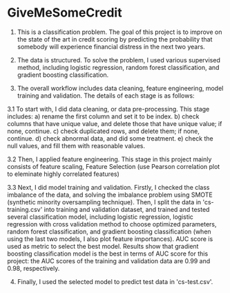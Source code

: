 # GiveMeSomeCredit
1. This is a classification problem. The goal of this project is to improve on the state of the art in credit scoring by predicting the probability that somebody will experience financial distress in the next two years.

2. The data is structured. To solve the problem, I used various supervised method, including logistic regression, random forest classification, and gradient boosting classification.

3. The overall workflow includes data cleaning, feature engineering, model training and validation. The details of each stage is as follows:
 
  3.1 To start with, I did data cleaning, or data pre-processing. This stage includes:
    a) rename the first column and set it to be index.
    b) check columns that have unique value, and delete those that have unique value; if none, continue.
    c) check duplicated rows, and delete them; if none, continue.
    d) check abnormal data, and did some treatment.
    e) check the null values, and fill them with reasonable values.
  
  3.2 Then, I applied feature engineering. This stage in this project mainly consists of feature scaling, Feature Selection (use Pearson correlation plot to eleminate highly correlated features)
  
  3.3 Next, I did model training and validation. Firstly, I checked the class imbalance of the data, and solving the imbalance problem using SMOTE (synthetic minority oversampling technique). Then, I split the data in 'cs-training.csv' into training and validation dataset, and trained and tested several classification model, including logistic regression, logistic regression with cross validation method to choose optimized parameters, random forest classification, and gradient boosting classification (when using the last two models, I also plot feature importances). AUC score is used as metric to select the best model. Results show that gradient boosting classification model is the best in terms of AUC score for this project: the AUC scores of the training and validation data are 0.99 and 0.98, respectively.
 
4. Finally, I used the selected model to predict test data in 'cs-test.csv'.
